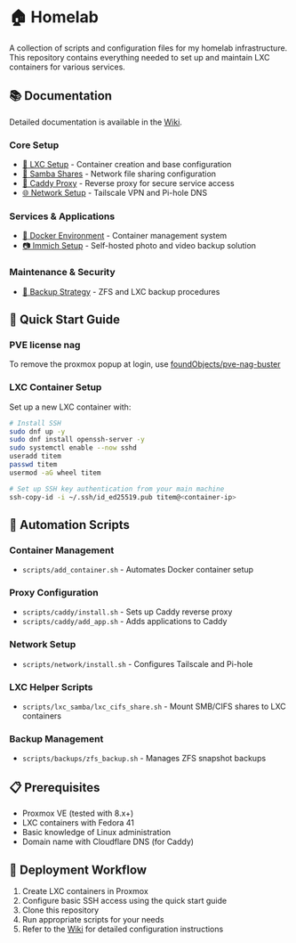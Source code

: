 # 🏠 Homelab
A collection of scripts and configuration files for my homelab infrastructure. This repository contains everything needed to set up and maintain LXC containers for various services.

## 📚 Documentation
Detailed documentation is available in the [Wiki](../../wiki).

### Core Setup
- [🚀 LXC Setup](../../wiki/LXC-Setup) - Container creation and base configuration
- [📁 Samba Shares](../../wiki/Samba-Shares) - Network file sharing configuration
- [🔐 Caddy Proxy](../../wiki/Caddy-Proxy) - Reverse proxy for secure service access
- [🌐 Network Setup](../../wiki/Network-Setup) - Tailscale VPN and Pi-hole DNS

### Services & Applications
- [🐳 Docker Environment](../../wiki/Docker-Environment) - Container management system
- [📷 Immich Setup](../../wiki/Immich-Setup) - Self-hosted photo and video backup solution

### Maintenance & Security
- [💾 Backup Strategy](../../wiki/Backup-Strategy) - ZFS and LXC backup procedures

## 🚀 Quick Start Guide
### PVE license nag
To remove the proxmox popup at login, use [foundObjects/pve-nag-buster](https://github.com/foundObjects/pve-nag-buster/)

### LXC Container Setup
Set up a new LXC container with:
```bash
# Install SSH
sudo dnf up -y
sudo dnf install openssh-server -y
sudo systemctl enable --now sshd
useradd titem
passwd titem
usermod -aG wheel titem

# Set up SSH key authentication from your main machine
ssh-copy-id -i ~/.ssh/id_ed25519.pub titem@<container-ip>
```

## 📜 Automation Scripts
### Container Management
- `scripts/add_container.sh` - Automates Docker container setup

### Proxy Configuration
- `scripts/caddy/install.sh` - Sets up Caddy reverse proxy
- `scripts/caddy/add_app.sh` - Adds applications to Caddy

### Network Setup
- `scripts/network/install.sh` - Configures Tailscale and Pi-hole

### LXC Helper Scripts
- `scripts/lxc_samba/lxc_cifs_share.sh` - Mount SMB/CIFS shares to LXC containers

### Backup Management
- `scripts/backups/zfs_backup.sh` - Manages ZFS snapshot backups

## 📋 Prerequisites
- Proxmox VE (tested with 8.x+)
- LXC containers with Fedora 41
- Basic knowledge of Linux administration
- Domain name with Cloudflare DNS (for Caddy)

## 🔄 Deployment Workflow
1. Create LXC containers in Proxmox
2. Configure basic SSH access using the quick start guide
3. Clone this repository
4. Run appropriate scripts for your needs
5. Refer to the [Wiki](../../wiki) for detailed configuration instructions
